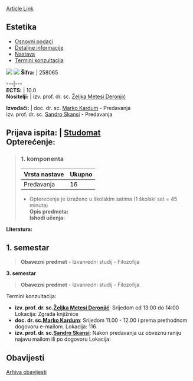 [Article Link](https://www.fhs.hr/predmet/est_a)

## Estetika
  * [Osnovni podaci](https://www.fhs.hr/predmet/est_a#v1id-523738_667521_1_0 "Osnovni podaci")
  * [Detaljne informacije](https://www.fhs.hr/predmet/est_a#v1id-523738_667521_1_1 "Detaljne informacije")
  * [Nastava](https://www.fhs.hr/predmet/est_a#v1id-523738_667521_1_2 "Nastava")
  * [Termini konzultacija](https://www.fhs.hr/predmet/est_a#v1id-523738_667521_1_3 "Termini konzultacija")


[![](https://www.fhs.hr/img/flags/gif/hr.gif)](https://www.fhs.hr/predmet/est_a) [![](https://www.fhs.hr/img/flags/gif/gb.gif)](https://www.fhs.hr/en/course/aes_a)
**Šifra:** |  258065  
  
---|---  
**ECTS:** |  10.0   
**Nositelji:** |  izv. prof. dr. sc. [Željka Metesi Deronjić](https://www.fhs.hr/djelatnik/zeljka.metesi_deronjic)   
  
**Izvođači:** |  doc. dr. sc. [Marko Kardum](https://www.fhs.hr/djelatnik/marko.kardum) - Predavanja  
izv. prof. dr. sc. [Sandro Skansi](https://www.fhs.hr/djelatnik/sandro.skansi) - Predavanja  
  
**Prijava ispita:** |  [Studomat](http://www.isvu.hr/studomat)  
**Opterećenje:**  
---  
> ### 1. komponenta
> | Vrsta nastave | Ukupno  
> ---|---  
> Predavanja | 16  
> * Opterećenje je izraženo u školskim satima (1 školski sat = 45 minuta)   
**Opis predmeta:**  
> **Ishodi učenja:**  

  
**Literatura:**  

  
**1. semestar**  
---  
> **Obavezni predmet** - Izvanredni studij - Filozofija  
>   
  
**3. semestar**  
> **Obavezni predmet** - Izvanredni studij - Filozofija  
>   
Termini konzultacija: 
  * **izv. prof. dr. sc.[Željka Metesi Deronjić](https://www.fhs.hr/djelatnik/zeljka.metesi_deronjic)**: 
Srijedom od 13:00 do 14:00
Lokacija: Zgrada knjižnice 
  * **doc. dr. sc.[Marko Kardum](https://www.fhs.hr/djelatnik/marko.kardum)**: 
Srijedom 11.00 - 12.00 i prema prethodnom dogovoru e-mailom.
Lokacija: 116 
  * **izv. prof. dr. sc.[Sandro Skansi](https://www.fhs.hr/djelatnik/sandro.skansi)**: 
Nakon predavanja uz obveznu raniju najavu mailom ili po dogovoru
Lokacija: 


## Obavijesti
[Arhiva obavijesti](https://www.fhs.hr/predmet/est_a?@=21l3z#news_123079 "Arhiva obavijesti")
